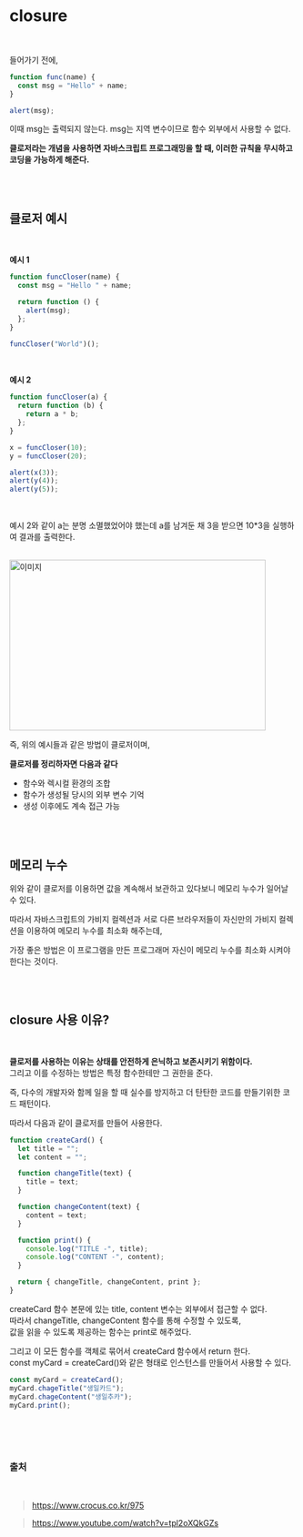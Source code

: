 # closure

<br />

들어가기 전에,

```js
function func(name) {
  const msg = "Hello" + name;
}

alert(msg);
```

이때 msg는 출력되지 않는다.
msg는 지역 변수이므로 함수 외부에서 사용할 수 없다.

**클로저라는 개념을 사용하면 자바스크립트 프로그래밍을 할 때, 이러한 규칙을 무시하고 코딩을 가능하게 해준다.**

<br />
<br />

## 클로저 예시

<br />

**예시 1**

```js
function funcCloser(name) {
  const msg = "Hello " + name;

  return function () {
    alert(msg);
  };
}

funcCloser("World")();
```

<br />

**예시 2**

```js
function funcCloser(a) {
  return function (b) {
    return a * b;
  };
}

x = funcCloser(10);
y = funcCloser(20);

alert(x(3));
alert(y(4));
alert(y(5));
```

<br />

예시 2와 같이 a는 분명 소멸했었어야 했는데 a를 남겨둔 채 3을 받으면 10\*3을 실행하여 결과를 출력한다.

<br />

<img src="https://github.com/LEEJINTAEK/StudyNote/assets/109197023/2395a646-c715-48dc-990d-991cedf18639" width="450" height="300" alt="이미지">

<br />

즉, 위의 예시들과 같은 방법이 클로저이며,

**클로저를 정리하자면 다음과 같다**

- 함수와 렉시컬 환경의 조합
- 함수가 생성될 당시의 외부 변수 기억
- 생성 이후에도 계속 접근 가능

<br />
<br />

## 메모리 누수

위와 같이 클로저를 이용하면 값을 계속해서 보관하고 있다보니 메모리 누수가 일어날 수 있다.

따라서 자바스크립트의 가비지 컬렉션과
서로 다른 브라우저들이 자신만의 가비지 컬렉션을 이용하여 메모리 누수를 최소화 해주는데,

가장 좋은 방법은 이 프로그램을 만든 프로그래머 자신이 메모리 누수를 최소화 시켜야 한다는 것이다.

<br />
<br />

## closure 사용 이유?

<br />

**클로저를 사용하는 이유는 상태를 안전하게 은닉하고 보존시키기 위함이다.** <br />
그리고 이를 수정하는 방법은 특정 함수한테만 그 권한을 준다. <br />

즉, 다수의 개발자와 함께 일을 할 때 실수를 방지하고 더 탄탄한 코드를 만들기위한 코드 패턴이다. <br />

따라서 다음과 같이 클로저를 만들어 사용한다.

```js
function createCard() {
  let title = "";
  let content = "";

  function changeTitle(text) {
    title = text;
  }

  function changeContent(text) {
    content = text;
  }

  function print() {
    console.log("TITLE -", title);
    console.log("CONTENT -", content);
  }

  return { changeTitle, changeContent, print };
}
```

createCard 함수 본문에 있는 title, content 변수는 외부에서 접근할 수 없다. <br />
따라서 changeTitle, changeContent 함수를 통해 수정할 수 있도록, <br />
값을 읽을 수 있도록 제공하는 함수는 print로 해주었다. <br />

그리고 이 모든 함수를 객체로 묶어서 createCard 함수에서 return 한다. <br />
const myCard = createCard()와 같은 형태로 인스턴스를 만들어서 사용할 수 있다.

```js
const myCard = createCard();
myCard.chageTitle("생일카드");
myCard.chageContent("생일추카");
myCard.print();
```

<br />
<br />
<br />

### 출처

<br />

> https://www.crocus.co.kr/975

> https://www.youtube.com/watch?v=tpl2oXQkGZs
